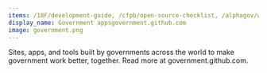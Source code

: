 ```yaml
---
items: /18F/development-guide, /cfpb/open-source-checklist, /alphagov/whitehall, /nasa/openmct, /codeforamerica/adopt-a-hydrant, /18F/ads-bpa, /project-open-data/project-open-data.github.io, /opengovfoundation/madison, /GSA/data.gov, /ngageoint/geoq, /wet-boew/wet-boew, /CityOfPhiladelphia/flu-shot-spec, /nysenate/OpenLegislation, /cfpb/qu, /openlexington/gethelplex, /uscensusbureau/citysdk, /NREL/api-umbrella, /usds/playbook, /republique-et-canton-de-geneve/chvote-1-0, https://www.youtube.com/embed/uNa9GOtM6NE
display_name: Government appsgovernment.github.com
image: government.png
---
```

Sites, apps, and tools built by governments across the world to make government work better, together.  Read more at government.github.com.
